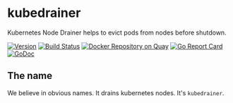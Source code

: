 # kubedrainer
Kubernetes Node Drainer helps to evict pods from nodes before shutdown.

[![Version](https://img.shields.io/badge/version-v0.0.4-brightgreen.svg)](https://github.com/VirtusLab/kubedrainer/releases/tag/v0.0.4)
[![Build Status](https://travis-ci.org/VirtusLab/kubedrainer.svg?branch=master)](https://travis-ci.org/VirtusLab/kubedrainer)
[![Docker Repository on Quay](https://quay.io/repository/VirtusLab/kubedrainer/status "Docker Repository on Quay")](https://quay.io/repository/VirtusLab/kubedrainer)
[![Go Report Card](https://goreportcard.com/badge/github.com/VirtusLab/kubedrainer)](https://goreportcard.com/report/github.com/VirtusLab/kubedrainer)
[![GoDoc](https://godoc.org/github.com/VirtusLab/kubedrainer?status.svg "GoDoc Documentation")](https://godoc.org/github.com/VirtusLab/kubedrainer)

## The name

We believe in obvious names. It drains kubernetes nodes. It's `kubedrainer`.